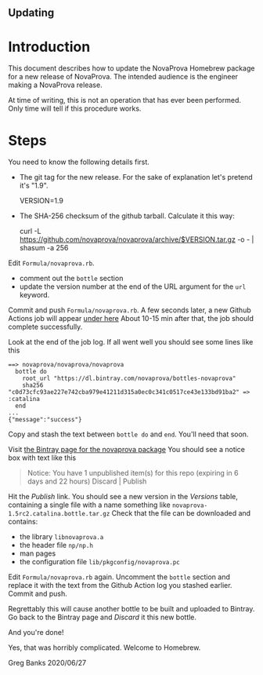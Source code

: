 Updating
----

Introduction
====

This document describes how to update the NovaProva Homebrew package for
a new release of NovaProva.  The intended audience is the engineer making
a NovaProva release.

At time of writing, this is not an operation that has ever been
performed.  Only time will tell if this procedure works.

Steps
====

You need to know the following details first.

- The git tag for the new release.  For the sake of explanation let's pretend it's "1.9".

    VERSION=1.9

- The SHA-256 checksum of the github tarball.  Calculate it this way:

    curl -L https://github.com/novaprova/novaprova/archive/$VERSION.tar.gz -o - | shasum -a 256


Edit `Formula/novaprova.rb`.

- comment out the `bottle` section
- update the version number at the end of the URL argument for the `url` keyword.

Commit and push `Formula/novaprova.rb`.  A few seconds later, a new Github Actions
job will appear [under here](https://github.com/novaprova/homebrew-novaprova/actions)
About 10-15 min after that, the job should complete successfully.

Look at the end of the job log.  If all went well you should see some
lines like this

    ==> novaprova/novaprova/novaprova
      bottle do
        root_url "https://dl.bintray.com/novaprova/bottles-novaprova"
        sha256 "c0d73cfc93ae227e742cba979e41211d315a0ec0c341c0517ce43e133bd91ba2" => :catalina
      end
    ...
    {"message":"success"}

Copy and stash the text between `bottle do` and `end`.   You'll need that soon.

Visit [the Bintray page for the novaprova package](https://bintray.com/novaprova/bottles-novaprova/novaprova)
You should see a notice box with text like this

> Notice: You have 1 unpublished item(s) for this repo (expiring in 6 days and 22 hours) Discard | Publish

Hit the *Publish* link.  You should see a new version in the *Versions* table, containing
a single file with a name something like `novaprova-1.5rc2.catalina.bottle.tar.gz`
Check that the file can be downloaded and contains:

- the library `libnovaprova.a`
- the header file `np/np.h`
- man pages
- the configuration file `lib/pkgconfig/novaprova.pc`

Edit `Formula/novaprova.rb` again.  Uncomment the `bottle` section and replace it with the text
from the Github Action log you stashed earlier.  Commit and push.

Regrettably this will cause another bottle to be built and uploaded to Bintray.  Go back to the
Bintray page and *Discard* it this new bottle.

And you're done!

Yes, that was horribly complicated.  Welcome to Homebrew.

Greg Banks
2020/06/27

